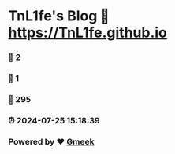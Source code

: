 # TnL1fe's Blog :link: https://TnL1fe.github.io 
### :page_facing_up: [2](https://TnL1fe.github.io/tag.html) 
### :speech_balloon: 1 
### :hibiscus: 295 
### :alarm_clock: 2024-07-25 15:18:39 
### Powered by :heart: [Gmeek](https://github.com/Meekdai/Gmeek)
